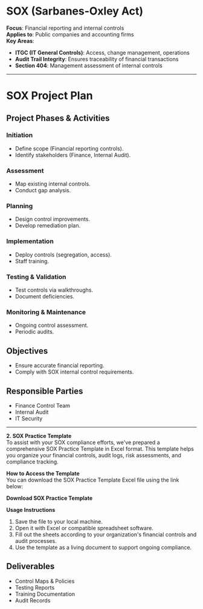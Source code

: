 # SOX (Sarbanes-Oxley Act)

**Focus**: Financial reporting and internal controls  
**Applies to**: Public companies and accounting firms  
**Key Areas**:
- **ITGC (IT General Controls)**: Access, change management, operations
- **Audit Trail Integrity**: Ensures traceability of financial transactions
- **Section 404**: Management assessment of internal controls

---

# SOX Project Plan

## Project Phases & Activities

### Initiation
- Define scope (Financial reporting controls).
- Identify stakeholders (Finance, Internal Audit).

### Assessment
- Map existing internal controls.
- Conduct gap analysis.

### Planning
- Design control improvements.
- Develop remediation plan.

### Implementation
- Deploy controls (segregation, access).
- Staff training.

### Testing & Validation
- Test controls via walkthroughs.
- Document deficiencies.

### Monitoring & Maintenance
- Ongoing control assessment.
- Periodic audits.

## Objectives
- Ensure accurate financial reporting.
- Comply with SOX internal control requirements.

## Responsible Parties
- Finance Control Team
- Internal Audit
- IT Security

---

**2. SOX Practice Template**  
To assist with your SOX compliance efforts, we've prepared a comprehensive SOX Practice Template in Excel format. This template helps you organize your financial controls, audit logs, risk assessments, and compliance tracking.

**How to Access the Template**  
You can download the SOX Practice Template Excel file using the link below:

**Download SOX Practice Template**

**Usage Instructions**  
1. Save the file to your local machine.  
2. Open it with Excel or compatible spreadsheet software.  
3. Fill out the sheets according to your organization's financial controls and audit processes.  
4. Use the template as a living document to support ongoing compliance.

## Deliverables
- Control Maps & Policies
- Testing Reports
- Training Documentation
- Audit Records
